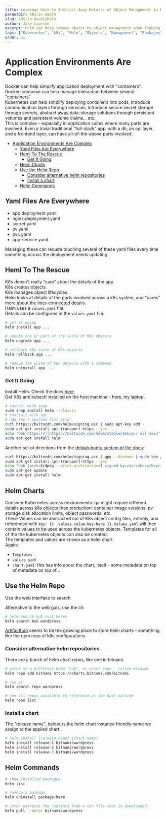 ```yaml
---
title: Leverage Helm to Abstract Away Details of Object Management in Kubernetes 
parentDir: k8s/in-depth
slug: k8s/in-depth/helm
author: Jake Laursen
excerpt: Helm can help remove object-by-object management when looking to manage a suite of Kubernetes objects
tags: ["Kubernetes", "k8s", "Helm", "Objects", "Management", "Packages"]
order: 31
---
```


# Application Environments Are Complex
Docker can help simplify application deployment with "containers".  
Docker-compose can help manage interaction between several "containers".  
Kubernetes can help simplify deploying containers into pods, introduce communication layers through services, introduce secure secret storage through secrets, abstract away data-storage solutions through persistent volumes and persistent volume claims... etc.  
This is complex - especially in application suites where many parts are involved. Even a trivial traditional "full-stack" app, with a db, an api layer, and a frontend layer, can have all-of-the-above parts involved.

- [Application Environments Are Complex](#application-environments-are-complex)
  - [Yaml Files Are Everywhere](#yaml-files-are-everywhere)
  - [Heml To The Rescue](#heml-to-the-rescue)
    - [Get It Going](#get-it-going)
  - [Helm Charts](#helm-charts)
  - [Use the Helm Repo](#use-the-helm-repo)
    - [Consider alternative helm repositories](#consider-alternative-helm-repositories)
    - [Install a chart](#install-a-chart)
  - [Helm Commands](#helm-commands)


## Yaml Files Are Everywhere
- app.deployment.yaml
- nginx.deployment.yaml
- secret.yaml
- pv.yaml
- pvc.yaml
- app-service.yaml

Managing these can require touching several of these yaml files every time something across the deployment needs updating.  

## Heml To The Rescue
K8s doesn't really "care" about the details of the app.  
K8s creates objects.  
K8s manages object lifecycles.  
Helm looks at details of the parts involved across a k8s system, and "cares" more about the inter-connected details.  
Helm uses a `values.yaml` file.  
Details can be configured in the `values.yaml` file. 
```bash
# get it going
helm install app ...

# update one or part of the suite of K8s objects
helm upgrade app ...

# rollback the suite of K8s objects
helm rollback app ...

# remove the suite of K8s objects with 1 command
helm uninstall app ...
```

### Get It Going
Install Helm. Check the docs [here](https://helm.sh/docs/intro/install/).  
Get K8s and kubectl installed on the host machine - here, my laptop.  
```bash
# install with snap
sudo snap install helm --classic
# instsall with apt
# add key + sources list prior
curl https://baltocdn.com/helm/signing.asc | sudo apt-key add -
sudo apt-get install apt-transport-https --yes
echo "deb https://](https://baltocdn.com/helm/stable/debian/ all main" | sudo tee /etc/apt/sources.list.d/helm-stable-debian.list
sudo apt-get install helm
```

Another set of directions from the [debia/ubuntu section of the docs](https://helm.sh/docs/intro/install/#from-apt-debianubuntu):
```bash
curl https://baltocdn.com/helm/signing.asc | gpg --dearmor | sudo tee /usr/share/keyrings/helm.gpg > /dev/null
sudo apt-get install apt-transport-https --yes
echo "deb [arch=$(dpkg --print-architecture) signed-by=/usr/share/keyrings/helm.gpg] https://baltocdn.com/helm/stable/debian/ all main" | sudo tee /etc/apt/sources.list.d/helm-stable-debian.list
sudo apt-get update
sudo apt-get install helm

```
## Helm Charts
Consider Kubernetes across environments: qa might require different details across k8s objects than production: container image versions, pv storage disk allocation limits, object passwords, etc.  
These Values can be abstracted out of K8s object config files, entirely, and referenced with `key: {{ .Values.value-key-here }}`. `Values.yaml` will then contain values to be used across the kubernetes objects. Templates for all of the the kubernetes objects can also be created.  
The templates and values are known as a helm chart.  
Again:
- `Templates`
- `values.yaml`
- `Chart.yaml`: this has info about the chart, itself - some metadata on top of metadata on top of...

## Use the Helm Repo
Use the web interface to search.  

Alternative to the web guis, use the cli:
```bash
# helm search hub <val here>
helm search hub wordpress
```

[Artifacthub](https://artifacthub.io) seems to be the growing place to store helm charts - something like the npm repo of k8s configurations.  
### Consider alternative helm repositories
There are a bunch of helm chart repos, like one in bitnami.  

```bash
# point to a different helm "hub", or chart repo - called bitnami
helm repo add bitnami https://charts.bitnami.com/bitnami

# use it
helm search repo wordpress

# see all repos available to reference on the host machine
helm repo list
```

### Install a chart
The "release name", below, is the helm chart instance friendly name we  assign to the applied chart.  

```bash
# helm install [release-name] [chart-name]
helm install release-1 bitnami/wordpress
helm install release-2 bitnami/wordpress
helm install release-3 bitnami/wordpress
```

## Helm Commands
```bash
# show installed packages
helm list

# remove a package
helm uninstall package-here

# untar extracts the contents from a tar file that is downloaded.  
helm pull --untar bitnami/wordpress
```